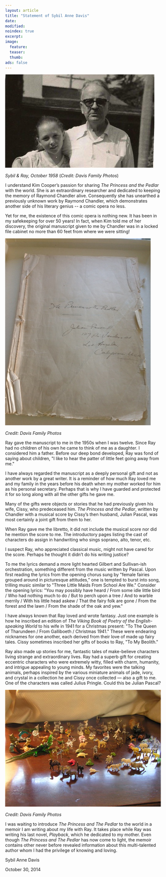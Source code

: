 ```yaml
---
layout: article
title: "Statement of Sybil Anne Davis"
date: 
modified:
noindex: true
excerpt:
image:
  feature:
  teaser:
  thumb:
ads: false
---
```


![Sybil Davis & Raymond Chandler, October 1958.  La Jolla, California](../images/raySybilCrop.png)

*Sybil & Ray, October 1958* (*Credit:  Davis Family Photos*)

I understand Kim Cooper’s passion for sharing *The Princess and the Pedlar* with the world. She is an extraordinary researcher and dedicated to keeping the memory of Raymond Chandler alive. Consequently she has unearthed a previously unknown work by Raymond Chandler, which demonstrates another side of his literary genius -- a comic opera no less.

Yet for me, the existence of this comic opera is nothing new. It has been in my safekeeping for over 50 years! In fact, when Kim told me of her discovery, the original manuscript given to me by Chandler was in a locked file cabinet no more than 60 feet from where we were sitting!

![Libertto Title Page from Sybil Davis](../images/davisTitlePage.png)

*Credit:  Davis Family Photos*


Ray gave the manuscript to me in the 1950s when I was twelve. Since Ray had no children of his own he came to think of me as a daughter. I considered him a father. Before our deep bond developed, Ray was fond of saying about children, "I like to hear the patter of little feet going away from me."

I have always regarded the manuscript as a deeply personal gift and not as another work by a great writer. It is a reminder of how much Ray loved me and my family in the years before his death when my mother worked for him as his personal secretary. Perhaps that is why I have guarded and protected it for so long along with all the other gifts he gave me.

Many of the gifts were objects or stories that he had previously given his wife, Cissy, who predeceased him. *The Princess and the Pedlar*, written by Chandler with a musical score by Cissy’s then husband, Julian Pascal, was most certainly a joint gift from them to her.

When Ray gave me the libretto, it did not include the musical score nor did he mention the score to me. The introductory pages listing the cast of characters do assign in handwriting who sings soprano, alto, tenor, etc.

I suspect Ray, who appreciated classical music, might not have cared for the score. Perhaps he thought it didn’t do his writing justice? 

To me the lyrics demand a more light hearted Gilbert and Sullivan-ish orchestration, something different from the music written by Pascal. Upon first reading the lyrics from the opening chorus sung by "female fairies grouped around in picturesque attitudes," one is tempted to burst into song, trilling music similar to "Three Little Maids From School Are We." Consider the opening lyrics: "You may possibly have heard / From some idle little bird / Who had nothing much to do / But to perch upon a tree / And to warble merrily / With his little head askew / That the fairy folk are gone / From the forest and the lawn / From the shade of the oak and yew."

I have always known that Ray loved and wrote fantasy. Just one example is how he inscribed an edition of *The Viking Book of Poetry of the English-speaking World* to his wife in 1941 for a Christmas present: "To The Queen of Tharundeen / From Galliboeth / Christmas 1941." These were endearing nicknames for one another, each derived from their love of made up fairy tales. Cissy sometimes inscribed her gifts of books to Ray, "To My Beolith."

Ray also made up stories for me, fantastic tales of make-believe characters living strange and extraordinary lives. Ray had a superb gift for creating eccentric characters who were extremely witty, filled with charm, humanity, and intrigue appealing to young minds. My favorites were the talking animals, perhaps inspired by the various miniature animals of jade, ivory, and crystal in a collection he and Cissy once collected — also a gift to me. One of the characters was called Julius Pringle. Could this be Julian Pascal?

![Animal Collection](../images/animalCollection.jpg)

*Credit:  Davis Family Photos*

I was waiting to introduce *The Princess and The Pedlar* to the world in a memoir I am writing about my life with Ray. It takes place while Ray was writing his last novel, *Playback*, which he dedicated to my mother. Even though *The Princess and The Pedlar* has now come to light, the memoir contains other never before revealed information about this multi-talented author whom I had the privilege of knowing and loving.

Sybil Anne Davis 

October 30, 2014